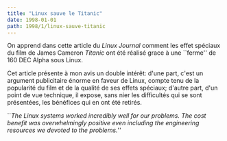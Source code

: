 ```yaml
---
title: "Linux sauve le Titanic"
date: 1998-01-01
path: 1998/1/linux-sauve-titanic
---
```


<P>
On apprend dans cette article du <EM>Linux Journal</EM> comment les
effet spéciaux du film de James Cameron <EM>Titanic</EM> ont été réalisé
grace à une ``ferme'' de 160 DEC Alpha sous Linux.
</P>

<P>
Cet article présente à mon avis un double intérêt: d'une part, c'est un
argument publicitaire énorme en faveur de Linux, compte tenu de la
popularité du film et de la qualité de ses effets spéciaux; d'autre
part, d'un point de vue technique, il expose, sans nier les difficultés
qui se sont présentées, les bénéfices qui en ont été retirés.
</P>

<P>
``<EM>The Linux systems worked incredibly well for our problems. The
cost benefit was overwhelmingly positive even including the engineering
resources we devoted to the problems.</EM>''
</P>


